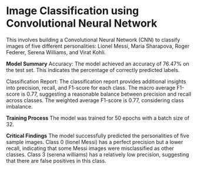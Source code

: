 # Image Classification using Convolutional Neural Network

This involves building a Convolutional Neural Network (CNN) to classify images of five different personalities: Lionel Messi, Maria Sharapova, Roger Federer, Serena Williams, and Virat Kohli.

**Model Summary**
Accuracy: The model achieved an accuracy of 76.47% on the test set. This indicates the percentage of correctly predicted labels.

Classification Report: The classification report provides additional insights into precision, recall, and F1-score for each class.
The macro average F1-score is 0.77, suggesting a reasonable balance between precision and recall across classes.
The weighted average F1-score is 0.77, considering class imbalance.

**Training Process**
The model was trained for 50 epochs with a batch size of 32.

**Critical Findings**
The model successfully predicted the personalities of five sample images.
Class 0 (lionel Messi) has a perfect precision but a lower recall, indicating that some Messi images were misclassified as other classes.
Class 3 (serena williams) has a relatively low precision, suggesting that there are false positives in this class.
